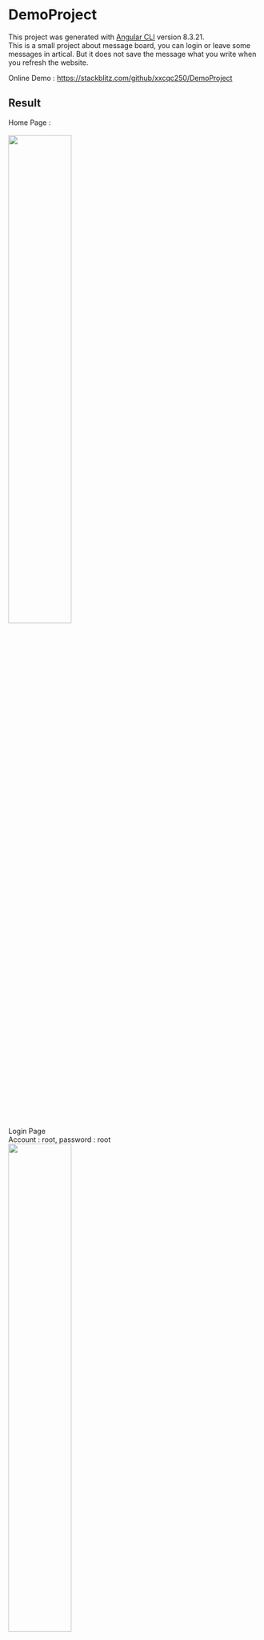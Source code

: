 # DemoProject

This project was generated with [Angular CLI](https://github.com/angular/angular-cli) version 8.3.21. <br>
This is a small project about message board, you can login or leave some messages in artical. But it does not save the message what you write when  you refresh the website.<br>

Online Demo : https://stackblitz.com/github/xxcqc250/DemoProject

## Result
Home Page :<br><br>
<img src="https://i.imgur.com/0KrwikP.jpg" width="50%"/><br><br>

Login Page<br>
Account : root, password : root<br>
<img src="https://i.imgur.com/eT1grXJ.jpg" width="50%"/><br><br>

When login successful, name would change to the user name "@Master@"<br>
<img src="https://i.imgur.com/CzBZWsX.jpg" width="50%"/><br><br>

Click into any artical, you could leave some messages on it,<br>
and it would show the user name and date<br>
<img src="https://i.imgur.com/j8l8gBo.jpg" width="50%"/><br><br>
<img src="https://i.imgur.com/nbB5dfx.jpg" width="50%"/><br><br>
<img src="https://i.imgur.com/JQ8m9ey.jpg" width="50%"/><br><br>

## Development server

Run `ng serve` for a dev server. Navigate to `http://localhost:4200/`. The app will automatically reload if you change any of the source files.

## Code scaffolding

Run `ng generate component component-name` to generate a new component. You can also use `ng generate directive|pipe|service|class|guard|interface|enum|module`.

## Build

Run `ng build` to build the project. The build artifacts will be stored in the `dist/` directory. Use the `--prod` flag for a production build.

## Running unit tests

Run `ng test` to execute the unit tests via [Karma](https://karma-runner.github.io).

## Running end-to-end tests

Run `ng e2e` to execute the end-to-end tests via [Protractor](http://www.protractortest.org/).

## Further help

To get more help on the Angular CLI use `ng help` or go check out the [Angular CLI README](https://github.com/angular/angular-cli/blob/master/README.md).

